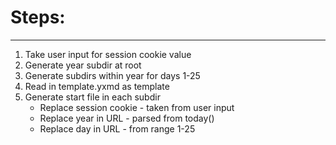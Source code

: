 # Steps:
---
1. Take user input for session cookie value
2. Generate year subdir at root
3. Generate subdirs within year for days 1-25
4. Read in template.yxmd as template
5. Generate start file in each subdir
    - Replace session cookie - taken from user input
    - Replace year in URL - parsed from today()
    - Replace day in URL - from range 1-25